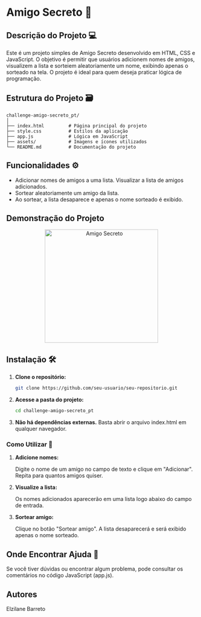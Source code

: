# Amigo Secreto 🎰

## Descrição do Projeto 💻
Este é um projeto simples de Amigo Secreto desenvolvido em HTML, CSS e JavaScript. O objetivo é permitir que usuários adicionem nomes de amigos, visualizem a lista e sorteiem aleatoriamente um nome, exibindo apenas o sorteado na tela. O projeto é ideal para quem deseja praticar lógica de programação.

## Estrutura do Projeto 🗃️

```
challenge-amigo-secreto_pt/
│
├── index.html         # Página principal do projeto
├── style.css          # Estilos da aplicação
├── app.js             # Lógica em JavaScript
├── assets/            # Imagens e ícones utilizados
└── README.md          # Documentação do projeto
```


## Funcionalidades ⚙️
* Adicionar nomes de amigos a uma lista.
Visualizar a lista de amigos adicionados.
* Sortear aleatoriamente um amigo da lista.
* Ao sortear, a lista desaparece e apenas o nome sorteado é exibido.

## Demonstração do Projeto
<div align="center">
    <img src="./assets/esssse.gif" alt="Amigo Secreto" width="300">
</div>

## Instalação 🛠️

1. **Clone o repositório:**
   ```bash
   git clone https://github.com/seu-usuario/seu-repositorio.git

2. **Acesse a pasta do projeto:**
    ```bash 
    cd challenge-amigo-secreto_pt
    ```

3. **Não há dependências externas.** 
    Basta abrir o arquivo index.html em qualquer navegador.

### Como Utilizar 📑
1. **Adicione nomes:**
    
    Digite o nome de um amigo no campo de texto e clique em "Adicionar". Repita para quantos amigos quiser.

2. **Visualize a lista:**

    Os nomes adicionados aparecerão em uma lista logo abaixo do campo de entrada.

3. **Sortear amigo:**
    
    Clique no botão "Sortear amigo". A lista desaparecerá e será exibido apenas o nome sorteado.

## Onde Encontrar Ajuda 📍

Se você tiver dúvidas ou encontrar algum problema, pode consultar os comentários no código JavaScript (app.js).


## Autores
Elzilane Barreto
